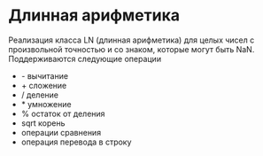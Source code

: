 # Длинная арифметика
Реализация класса LN (длинная арифметика) для целых чисел с произвольной точностью и со знаком, которые могут быть NaN. Поддерживаются следующие операции
* \- вычитание
* \+ сложение
* / деление
* \* умножение
* % остаток от деления
* sqrt корень
* операции сравнения
* операция перевода в строку
